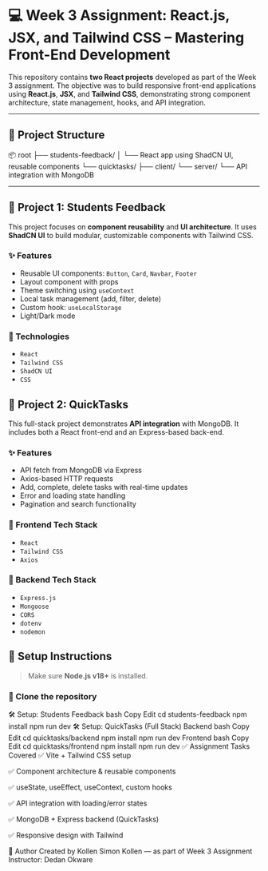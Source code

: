 # 💻 Week 3 Assignment: React.js, JSX, and Tailwind CSS – Mastering Front-End Development

This repository contains **two React projects** developed as part of the Week 3 assignment. The objective was to build responsive front-end applications using **React.js**, **JSX**, and **Tailwind CSS**, demonstrating strong component architecture, state management, hooks, and API integration.

---

## 📁 Project Structure

📦 root
├── students-feedback/
│ └── React app using ShadCN UI, reusable components
└── quicktasks/
├── client/
└── server/
└── API integration with MongoDB

---

## 📘 Project 1: Students Feedback

This project focuses on **component reusability** and **UI architecture**. It uses **ShadCN UI** to build modular, customizable components with Tailwind CSS.

### ✨ Features

- Reusable UI components: `Button`, `Card`, `Navbar`, `Footer`
- Layout component with props
- Theme switching using `useContext`
- Local task management (add, filter, delete)
- Custom hook: `useLocalStorage`
- Light/Dark mode

### 🧩 Technologies

- `React`
- `Tailwind CSS`
- `ShadCN UI`
- `CSS`


## 📘 Project 2: QuickTasks

This full-stack project demonstrates **API integration** with MongoDB. It includes both a React front-end and an Express-based back-end.

### ✨ Features

- API fetch from MongoDB via Express
- Axios-based HTTP requests
- Add, complete, delete tasks with real-time updates
- Error and loading state handling
- Pagination and search functionality

### 🧩 Frontend Tech Stack

- `React`
- `Tailwind CSS`
- `Axios`

### 🔧 Backend Tech Stack

- `Express.js`
- `Mongoose`
- `CORS`
- `dotenv`
- `nodemon`

## 🚀 Setup Instructions

> Make sure **Node.js v18+** is installed.

### 🔧 Clone the repository

🛠️ Setup: Students Feedback
bash
Copy
Edit
cd students-feedback
npm install
npm run dev
🛠️ Setup: QuickTasks (Full Stack)
Backend
bash
Copy
Edit
cd quicktasks/backend
npm install
npm run dev
Frontend
bash
Copy
Edit
cd quicktasks/frontend
npm install
npm run dev
✅ Assignment Tasks Covered
✅ Vite + Tailwind CSS setup

✅ Component architecture & reusable components

✅ useState, useEffect, useContext, custom hooks

✅ API integration with loading/error states

✅ MongoDB + Express backend (QuickTasks)

✅ Responsive design with Tailwind



📩 Author
Created by Kollen Simon Kollen — as part of Week 3 Assignment
Instructor: Dedan Okware
